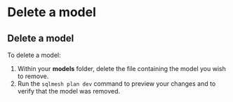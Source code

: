 # Delete a model

## Delete a model

To delete a model:

1. Within your **models** folder, delete the file containing the model you wish to remove.
2. Run the `sqlmesh plan dev` command to preview your changes and to verify that the model was removed.
